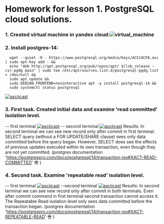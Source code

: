 
# Homework for lesson 1. PostgreSQL cloud solutions.

### 1. Created virtual machine in yandex cloud:![virtual_machine](https://user-images.githubusercontent.com/104854113/166566290-65cff7c9-7ff7-48de-b567-10c78bda07b6.png)

### 2. Install postgres-14:
```
  wget --quiet -O - https://www.postgresql.org/media/keys/ACCC4CF8.asc | sudo apt-key add - &&
  echo "deb http://apt.postgresql.org/pub/repos/apt/ $(lsb_release -cs)-pgdg main" | sudo tee /etc/apt/sources.list.d/postgresql-pgdg.list > /dev/null &&
  sudo apt update &&
  sudo DEBIAN_FRONTEND=noninteractive apt -y install postgresql-14 &&
  sudo systemctl status postgresql
```
  [![asciicast](https://asciinema.org/a/4K9Cx0HWZ6l2Xv0ijxfthpHy0.svg)](https://asciinema.org/a/4K9Cx0HWZ6l2Xv0ijxfthpHy0)
  
### 3. First task. Created initial data and examine 'read committed' isolation level.
  -- first terminal
  [![asciicast](https://asciinema.org/a/g3fBDzzQ7CR9Mco5qn1MMH4JQ.svg)](https://asciinema.org/a/g3fBDzzQ7CR9Mco5qn1MMH4JQ)
  -- second terminal
  [![asciicast](https://asciinema.org/a/tqDPGJdTAZgt3RbR6PcbbUcrP.svg)](https://asciinema.org/a/tqDPGJdTAZgt3RbR6PcbbUcrP)
  Results:
    In second terminal we can see new record only after commit in first terminal. SELECT query (without a FOR UPDATE/SHARE clause) sees only data committed before the query began. However, SELECT does see the effects of previous updates executed within its own transaction, even though they are not yet committed. (postgres documentation 'https://postgrespro.com/docs/postgresql/14/transaction-iso#XACT-READ-COMMITTED' :sunglasses: )
### 4. Second task. Examine 'repeatable read' isolation level.
  -- first terminal
  [![asciicast](https://asciinema.org/a/2qwJopaAn8a0s6OX3tWguTpFk.svg)](https://asciinema.org/a/2qwJopaAn8a0s6OX3tWguTpFk)
  --second terminal
  [![asciicast](https://asciinema.org/a/oN9ZbSyzCzj9oopQ7updvXhFk.svg)](https://asciinema.org/a/oN9ZbSyzCzj9oopQ7updvXhFk)
  Results:
    In second terminal we can see new record only after commit in both terminals. Even after commit command in first terminal second transaction cannot access it. The Repeatable Read isolation level only sees data committed before the transaction began. (postgres documentation 'https://postgrespro.com/docs/postgresql/14/transaction-iso#XACT-REPEATABLE-READ' :sunglasses: )
